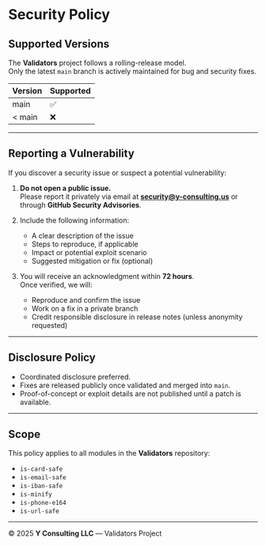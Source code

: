 # Security Policy

## Supported Versions

The **Validators** project follows a rolling-release model.  
Only the latest `main` branch is actively maintained for bug and security fixes.

| Version | Supported          |
| -------- | ------------------ |
| main     | ✅                 |
| < main   | ❌                 |

---

## Reporting a Vulnerability

If you discover a security issue or suspect a potential vulnerability:

1. **Do not open a public issue.**  
   Please report it privately via email at **security@y-consulting.us** or through **GitHub Security Advisories**.

2. Include the following information:
   - A clear description of the issue  
   - Steps to reproduce, if applicable  
   - Impact or potential exploit scenario  
   - Suggested mitigation or fix (optional)

3. You will receive an acknowledgment within **72 hours**.  
   Once verified, we will:
   - Reproduce and confirm the issue  
   - Work on a fix in a private branch  
   - Credit responsible disclosure in release notes (unless anonymity requested)

---

## Disclosure Policy

- Coordinated disclosure preferred.  
- Fixes are released publicly once validated and merged into `main`.  
- Proof-of-concept or exploit details are not published until a patch is available.

---

## Scope

This policy applies to all modules in the **Validators** repository:
- `is-card-safe`
- `is-email-safe`
- `is-iban-safe`
- `is-minify`
- `is-phone-e164`
- `is-url-safe`

---

© 2025 **Y Consulting LLC** — Validators Project  
